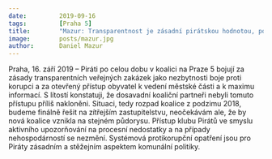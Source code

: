 ```yaml
---
date:         2019-09-16
tags:         [Praha 5]
title:        "Mazur: Transparentnost je zásadní pirátskou hodnotou, pokud to koaliční partneři nepřijímají, koalice končí"
image: 	      posts/mazur.jpg
author:       Daniel Mazur
---
```


Praha, 16. září 2019 – Piráti po celou dobu v koalici na Praze 5 bojují za zásady transparentních veřejných zakázek jako nezbytnosti boje proti korupci a za otevřený přístup obyvatel k vedení městské části a k maximu informací. S lítostí konstatuji, že dosavadní koaliční partneři nebyli tomuto přístupu příliš nakloněni. Situaci, tedy rozpad koalice z podzimu 2018, budeme finálně řešit na zítřejším zastupitelstvu, neočekávám ale, že by nová koalice vznikla na stejném půdorysu. Přístup klubu Pirátů ve smyslu aktivního upozorňování na procesní nedostatky a na případy nehospodárností se nezmění. Systémová protikorupční opatření jsou pro Piráty zásadním a stěžejním aspektem komunální politiky.
